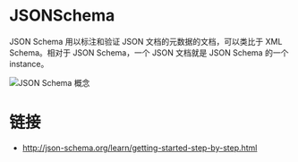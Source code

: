 # JSONSchema

JSON Schema 用以标注和验证 JSON 文档的元数据的文档，可以类比于 XML Schema。相对于 JSON Schema，一个 JSON 文档就是 JSON Schema 的一个 instance。

![JSON Schema 概念](https://s2.ax1x.com/2019/09/02/nP1GSs.png)

# 链接

- http://json-schema.org/learn/getting-started-step-by-step.html

